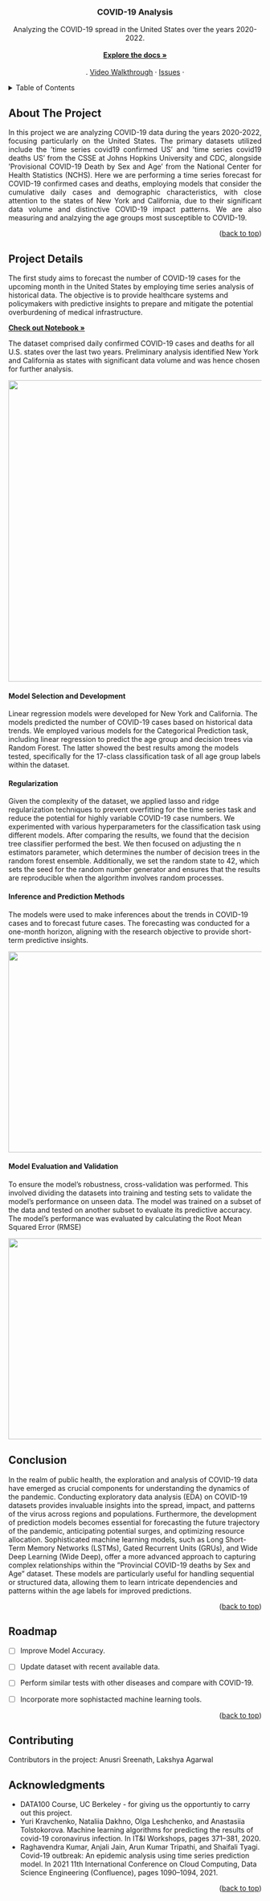 <a name="readme-top"></a>

  <h3 align="center">COVID-19 Analysis</h3>

  <p align="center">
    Analyzing the COVID-19 spread in the United States over the years 2020-2022.
    <br /> <br />
    <a href="https://github.com/Apratim08/COVID-19-Analysis"><strong>Explore the docs »</strong></a>
    <br />
    <br />
    .
    <a href="https://www.youtube.com/watch?v=XPJm1Naw9_E">Video Walkthrough</a>
    ·
    <a href="https://github.com/Apratim08/COVID-19-Analysis/issues">Issues</a>
    ·
  </p>
</div> 



<!-- TABLE OF CONTENTS -->
<details>
  <summary>Table of Contents</summary>
  <ol>
    <li>
      <a href="#about-the-project">About The Project</a>
    </li>
    <li>
      <a href="#project-details">Project Details</a>
    </li>
    <li><a href="#conclusion">Conclusion</a></li>
    <li><a href="#roadmap">Roadmap</a></li>
    <li><a href="#contributing">Contributing</a></li>
    <li><a href="#contact">Contact</a></li>
    <li><a href="#acknowledgments">Acknowledgments</a></li>
  </ol>
</details>



<!-- ABOUT THE PROJECT -->
<a name="#about-the-project"></a>
## About The Project
  <p align="justify">
In this project we are analyzing COVID-19 data during the years 2020-2022, focusing particularly on the United States. The primary datasets utilized include the ’time series covid19 confirmed US’ and ’time series covid19 deaths US’ from
the CSSE at Johns Hopkins University and CDC, alongside ’Provisional COVID-19 Death by Sex and Age’ from the National Center for Health Statistics (NCHS). 
Here we are performing a time series forecast for COVID-19 confirmed cases and deaths, employing models that consider the cumulative daily cases and demographic
characteristics, with close attention to the states of New York and California, due to their
significant data volume and distinctive COVID-19 impact patterns. We are also measuring and analzying
the age groups most susceptible to COVID-19.
  </p>

<p align="right">(<a href="#readme-top">back to top</a>)</p>



<!-- GETTING STARTED -->
<a name="#project-details"></a>
## Project Details

The first study aims to forecast the number of COVID-19 cases for the upcoming month in the United
States by employing time series analysis of historical data. The objective is to provide healthcare systems
and policymakers with predictive insights to prepare and mitigate the potential overburdening of medical
infrastructure.


<a href="https://github.com/Apratim08/COVID-19-Analysis/blob/master/analysis/US_COVID_time_series.ipynb"><strong>Check out Notebook »</strong></a>
<br />

The dataset comprised daily confirmed COVID-19 cases and deaths for all U.S. states over the last two
years. Preliminary analysis identified New York and California as states with significant data volume and was hence chosen for further analysis.

<img src="https://i.postimg.cc/JzsFTv1Y/1.png" style="width:1000px;height:600px;">

#### Model Selection and Development
Linear regression models were developed for New York and California. The models predicted the
number of COVID-19 cases based on historical data trends.
We employed various models for the Categorical Prediction task, including linear regression to predict
the age group and decision trees via Random Forest. The latter showed the best results among the models
tested, specifically for the 17-class classification task of all age group labels within the dataset.
 
#### Regularization
Given the complexity of the dataset, we applied lasso and ridge regularization techniques to prevent overfitting
for the time series task and reduce the potential for highly variable COVID-19 case numbers.
We experimented with various hyperparameters for the classification task using different models. After
comparing the results, we found that the decision tree classifier performed the best. We then focused on
adjusting the n estimators parameter, which determines the number of decision trees in the random forest
ensemble. Additionally, we set the random state to 42, which sets the seed for the random number generator
and ensures that the results are reproducible when the algorithm involves random processes.

#### Inference and Prediction Methods
The models were used to make inferences about the trends in COVID-19 cases and to forecast future cases.
The forecasting was conducted for a one-month horizon, aligning with the research objective to provide
short-term predictive insights.

<img src="https://i.postimg.cc/26YrNryS/6.png" style="width:800px;height:400px;">

#### Model Evaluation and Validation
To ensure the model’s robustness, cross-validation was performed. This involved dividing the datasets into
training and testing sets to validate the model’s performance on unseen data. The model was trained on a
subset of the data and tested on another subset to evaluate its predictive accuracy.
The model’s performance was evaluated by calculating the Root Mean Squared Error (RMSE)

<img src="https://i.postimg.cc/YSCqvpkD/9.jpg" style="width:1000px;height:400px;">

<a name="#conclusion"></a>
## Conclusion

In the realm of public health, the exploration and analysis of COVID-19 data have emerged as crucial
components for understanding the dynamics of the pandemic. Conducting exploratory data analysis (EDA)
on COVID-19 datasets provides invaluable insights into the spread, impact, and patterns of the virus across
regions and populations. Furthermore, the development of prediction models becomes essential for forecasting the future trajectory of the pandemic, anticipating
potential surges, and optimizing resource allocation. Sophisticated machine learning models, such as Long Short-Term Memory Networks (LSTMs), Gated
Recurrent Units (GRUs), and Wide Deep Learning (Wide Deep), offer a more advanced approach to
capturing complex relationships within the ”Provincial COVID-19 deaths by Sex and Age” dataset. These
models are particularly useful for handling sequential or structured data, allowing them to learn intricate
dependencies and patterns within the age labels for improved predictions.



<p align="right">(<a href="#readme-top">back to top</a>)</p>


<a name="#roadmap"></a>
<!-- ROADMAP -->
## Roadmap

- [ ] Improve Model Accuracy.
- [ ] Update dataset with recent available data.
- [ ] Perform similar tests with other diseases and compare with COVID-19.
- [ ] Incorporate more sophistacted machine learning tools.


<p align="right">(<a href="#readme-top">back to top</a>)</p>


<a name="#contributing"></a>
<!-- CONTRIBUTING -->
## Contributing

Contributors in the project: Anusri Sreenath, Lakshya Agarwal



<!-- ACKNOWLEDGMENTS -->
<a name="#acknowledgements"></a>
## Acknowledgments

* DATA100 Course, UC Berkeley - for giving us the opportuntiy to carry out this project.
* Yuri Kravchenko, Nataliia Dakhno, Olga Leshchenko, and Anastasiia Tolstokorova. Machine learning
algorithms for predicting the results of covid-19 coronavirus infection. In IT&I Workshops, pages 371–381, 2020.
* Raghavendra Kumar, Anjali Jain, Arun Kumar Tripathi, and Shaifali Tyagi. Covid-19 outbreak: An
epidemic analysis using time series prediction model. In 2021 11th International Conference on Cloud
Computing, Data Science Engineering (Confluence), pages 1090–1094, 2021.

<p align="right">(<a href="#readme-top">back to top</a>)</p>


